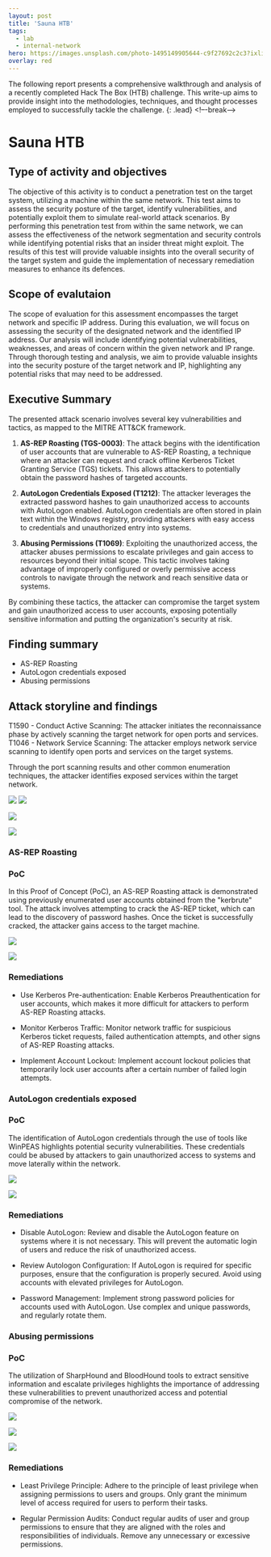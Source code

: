 ```yaml
---
layout: post
title: 'Sauna HTB'
tags:
  - lab
  - internal-network
hero: https://images.unsplash.com/photo-1495149905644-c9f27692c2c3?ixlib=rb-4.0.3&ixid=M3wxMjA3fDB8MHxwaG90by1wYWdlfHx8fGVufDB8fHx8fA%3D%3D&auto=format&fit=crop&w=1475&q=80
overlay: red
---
```


The following report presents a comprehensive walkthrough and analysis of a recently completed Hack The Box (HTB) challenge. This write-up aims to provide insight into the methodologies, techniques, and thought processes employed to successfully tackle the challenge. {: .lead} <!–-break-–> 

# Sauna HTB

## Type of activity and objectives
The objective of this activity is to conduct a penetration test on the target system, utilizing a machine within the same network. This test aims to assess the security posture of the target, identify vulnerabilities, and potentially exploit them to simulate real-world attack scenarios. 
By performing this penetration test from within the same network, we can assess the effectiveness of the network segmentation and security controls while identifying potential risks that an insider threat might exploit. 
The results of this test will provide valuable insights into the overall security of the target system and guide the implementation of necessary remediation measures to enhance its defences.
## Scope of evalutaion
The scope of evaluation for this assessment encompasses the target network and specific IP address. During this evaluation, we will focus on assessing the security of the designated network and the identified IP address. Our analysis will include identifying potential vulnerabilities, weaknesses, and areas of concern within the given network and IP range. Through thorough testing and analysis, we aim to provide valuable insights into the security posture of the target network and IP, highlighting any potential risks that may need to be addressed.
## Executive Summary
The presented attack scenario involves several key vulnerabilities and tactics, as mapped to the MITRE ATT&CK framework. 

1. **AS-REP Roasting (TGS-0003)**:
   The attack begins with the identification of user accounts that are vulnerable to AS-REP Roasting, a technique where an attacker can request and crack offline Kerberos Ticket Granting Service (TGS) tickets. This allows attackers to potentially obtain the password hashes of targeted accounts.

2. **AutoLogon Credentials Exposed (T1212)**:
   The attacker leverages the extracted password hashes to gain unauthorized access to accounts with AutoLogon enabled. AutoLogon credentials are often stored in plain text within the Windows registry, providing attackers with easy access to credentials and unauthorized entry into systems.

3. **Abusing Permissions (T1069)**:
   Exploiting the unauthorized access, the attacker abuses permissions to escalate privileges and gain access to resources beyond their initial scope. This tactic involves taking advantage of improperly configured or overly permissive access controls to navigate through the network and reach sensitive data or systems.

By combining these tactics, the attacker can compromise the target system and gain unauthorized access to user accounts, exposing potentially sensitive information and putting the organization's security at risk.

## Finding summary
- AS-REP Roasting
- AutoLogon credentials exposed
- Abusing permissions
## Attack storyline and findings

T1590 - Conduct Active Scanning: The attacker initiates the reconnaissance phase by actively scanning the target network for open ports and services.
T1046 - Network Service Scanning: The attacker employs network service scanning to identify open ports and services on the target systems.

Through the port scanning results and other common enumeration techniques, the attacker identifies exposed services within the target network.

![](https://raw.githubusercontent.com/blitz0p3rations/blitz0p3rations.github.io/master/uploads/sau1.png)
![](https://raw.githubusercontent.com/blitz0p3rations/blitz0p3rations.github.io/master/uploads/sau2.png)

![](https://raw.githubusercontent.com/blitz0p3rations/blitz0p3rations.github.io/master/uploads/sau3.png)

![](https://raw.githubusercontent.com/blitz0p3rations/blitz0p3rations.github.io/master/uploads/sau4.png)

### AS-REP Roasting

### PoC
In this Proof of Concept (PoC), an AS-REP Roasting attack is demonstrated using previously enumerated user accounts obtained from the "kerbrute" tool. The attack involves attempting to crack the AS-REP ticket, which can lead to the discovery of password hashes. Once the ticket is successfully cracked, the attacker gains access to the target machine.

![](https://raw.githubusercontent.com/blitz0p3rations/blitz0p3rations.github.io/master/uploads/sau5.png)

![](https://raw.githubusercontent.com/blitz0p3rations/blitz0p3rations.github.io/master/uploads/sau6.png)
### Remediations
- Use Kerberos Pre-authentication: Enable Kerberos Preauthentication for user accounts, which makes it more difficult for attackers to perform AS-REP Roasting attacks.

- Monitor Kerberos Traffic: Monitor network traffic for suspicious Kerberos ticket requests, failed authentication attempts, and other signs of AS-REP Roasting attacks.

- Implement Account Lockout: Implement account lockout policies that temporarily lock user accounts after a certain number of failed login attempts.

### AutoLogon credentials exposed

### PoC
The identification of AutoLogon credentials through the use of tools like WinPEAS highlights potential security vulnerabilities. These credentials could be abused by attackers to gain unauthorized access to systems and move laterally within the network.

![](https://raw.githubusercontent.com/blitz0p3rations/blitz0p3rations.github.io/master/uploads/sau7.png)

![](https://raw.githubusercontent.com/blitz0p3rations/blitz0p3rations.github.io/master/uploads/sau8.png)
### Remediations
- Disable AutoLogon: Review and disable the AutoLogon feature on systems where it is not necessary. This will prevent the automatic login of users and reduce the risk of unauthorized access.

- Review Autologon Configuration: If AutoLogon is required for specific purposes, ensure that the configuration is properly secured. Avoid using accounts with elevated privileges for AutoLogon.

- Password Management: Implement strong password policies for accounts used with AutoLogon. Use complex and unique passwords, and regularly rotate them.

### Abusing permissions

### PoC

The utilization of SharpHound and BloodHound tools to extract sensitive information and escalate privileges highlights the importance of addressing these vulnerabilities to prevent unauthorized access and potential compromise of the network.

![](https://raw.githubusercontent.com/blitz0p3rations/blitz0p3rations.github.io/master/uploads/sau9.png)

![](https://raw.githubusercontent.com/blitz0p3rations/blitz0p3rations.github.io/master/uploads/sau10.png)

![](https://raw.githubusercontent.com/blitz0p3rations/blitz0p3rations.github.io/master/uploads/sau11.png)
### Remediations
- Least Privilege Principle: Adhere to the principle of least privilege when assigning permissions to users and groups. Only grant the minimum level of access required for users to perform their tasks.

- Regular Permission Audits: Conduct regular audits of user and group permissions to ensure that they are aligned with the roles and responsibilities of individuals. Remove any unnecessary or excessive permissions.
